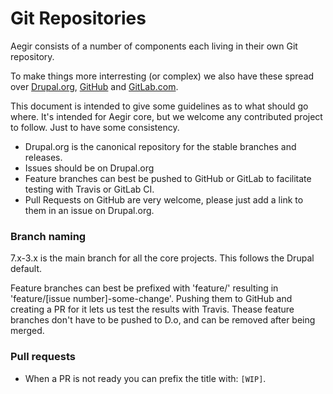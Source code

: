 Git Repositories
================

Aegir consists of a number of components each living in their own Git repository.

To make things more interresting (or complex) we also have these spread over [Drupal.org](https://www.drupal.org/project/hostmaster), [GitHub](https://github.com/aegir-project) and [GitLab.com](https://gitlab.com/aegir).

This document is intended to give some guidelines as to what should go where. It's intended for Aegir core, but we welcome any contributed project to follow. Just to have some consistency.


- Drupal.org is the canonical repository for the stable branches and releases.
- Issues should be on Drupal.org
- Feature branches can best be pushed to GitHub or GitLab to facilitate testing with Travis or GitLab CI.
- Pull Requests on GitHub are very welcome, please just add a link to them in an issue on Drupal.org.


### Branch naming

7.x-3.x is the main branch for all the core projects. This follows the Drupal default.

Feature branches can best be prefixed with 'feature/' resulting in 'feature/[issue number]-some-change'. Pushing them to GitHub and creating a PR for it lets us test the results with Travis.
Thease feature branches don't have to be pushed to D.o, and can be removed after being merged.

### Pull requests

- When a PR is not ready you can prefix the title with: `[WIP]`.
